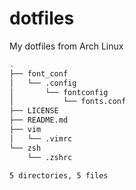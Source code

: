 # dotfiles
My dotfiles from Arch Linux

```bash
.
├── font_conf
│   └── .config
│       └── fontconfig
│           └── fonts.conf
├── LICENSE
├── README.md
├── vim
│   └── .vimrc
└── zsh
    └── .zshrc

5 directories, 5 files

```
